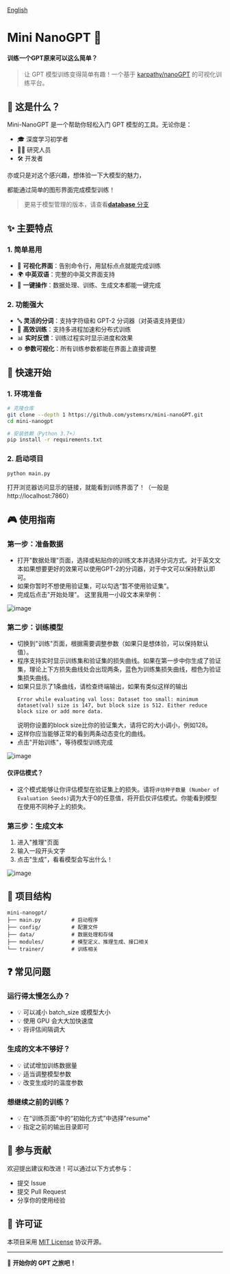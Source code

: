 [English](https://github.com/ystemsrx/mini-nanoGPT)

# Mini NanoGPT 🚀

#### 训练一个GPT原来可以这么简单？

> 让 GPT 模型训练变得简单有趣！一个基于 [karpathy/nanoGPT](https://github.com/karpathy/nanoGPT) 的可视化训练平台。

## 📖 这是什么？

Mini-NanoGPT 是一个帮助你轻松入门 GPT 模型的工具。无论你是：
- 🎓 深度学习初学者
- 👨‍🔬 研究人员
- 🛠️ 开发者

亦或只是对这个感兴趣，想体验一下大模型的魅力，

都能通过简单的图形界面完成模型训练！

> 更易于模型管理的版本，请查看[**database** 分支](https://github.com/ystemsrx/mini-nanoGPT/tree/database)

## ✨ 主要特点

### 1. 简单易用
- 📱 **可视化界面**：告别命令行，用鼠标点点就能完成训练
- 🌍 **中英双语**：完整的中英文界面支持
- 🎯 **一键操作**：数据处理、训练、生成文本都能一键完成

### 2. 功能强大
- 🔤 **灵活的分词**：支持字符级和 GPT-2 分词器（对英语支持更佳）
- 🚄 **高效训练**：支持多进程加速和分布式训练
- 📊 **实时反馈**：训练过程实时显示进度和效果
- ⚙️ **参数可视化**：所有训练参数都能在界面上直接调整

## 🚀 快速开始

### 1. 环境准备
```bash
# 克隆仓库
git clone --depth 1 https://github.com/ystemsrx/mini-nanoGPT.git
cd mini-nanogpt

# 安装依赖（Python 3.7+）
pip install -r requirements.txt
```

### 2. 启动项目
```bash
python main.py
```
打开浏览器访问显示的链接，就能看到训练界面了！（一般是 http://localhost:7860）

## 🎮 使用指南

### 第一步：准备数据
- 打开"数据处理"页面，选择或粘贴你的训练文本并选择分词方式。对于英文文本如果想要更好的效果可以使用GPT-2的分词器，对于中文可以保持默认即可。
- 如果你暂时不想使用验证集，可以勾选“暂不使用验证集”。
- 完成后点击"开始处理"。
这里我用一小段文本来举例：

![image](https://github.com/user-attachments/assets/ec8db0d6-5673-43ae-a4cb-ac064f7209ae)


### 第二步：训练模型
- 切换到"训练"页面，根据需要调整参数（如果只是想体验，可以保持默认值）。
- 程序支持实时显示训练集和验证集的损失曲线。如果在第一步中你生成了验证集，理论上下方损失曲线处会出现两条，蓝色为训练集损失曲线，橙色为验证集损失曲线。
- 如果只显示了1条曲线，请检查终端输出，如果有类似这样的输出
  ```
  Error while evaluating val loss: Dataset too small: minimum dataset(val) size is 147, but block size is 512. Either reduce block size or add more data.
  ```
  说明你设置的block size比你的验证集大，请将它的大小调小，例如128。
- 这样你应当能够正常的看到两条动态变化的曲线。
- 点击"开始训练"，等待模型训练完成

![image](https://github.com/user-attachments/assets/75e53570-393b-48db-aac3-f9b6822d05b1)


#### 仅评估模式？
- 这个模式能够让你评估模型在验证集上的损失。请将`评估种子数量 (Number of Evaluation Seeds)`调为大于0的任意值，将开启仅评估模式。你能看到模型在使用不同种子上的损失。

### 第三步：生成文本
1. 进入"推理"页面
2. 输入一段开头文字
3. 点击"生成"，看看模型会写出什么！

![image](https://github.com/user-attachments/assets/5f985e89-d7c2-4f3a-9500-5713497148cd)

## 📁 项目结构
```
mini-nanogpt/
├── main.py          # 启动程序
├── config/          # 配置文件
├── data/            # 数据处理和存储
├── modules/         # 模型定义、推理生成、接口相关
└── trainer/         # 训练相关
```

## ❓ 常见问题

### 运行得太慢怎么办？
- 💡 可以减小 batch_size 或模型大小
- 💡 使用 GPU 会大大加快速度
- 💡 将评估间隔调大

### 生成的文本不够好？
- 💡 试试增加训练数据量
- 💡 适当调整模型参数
- 💡 改变生成时的温度参数

### 想继续之前的训练？
- 💡 在“训练页面”中的“初始化方式”中选择"resume"
- 💡 指定之前的输出目录即可

## 🤝 参与贡献
欢迎提出建议和改进！可以通过以下方式参与：
- 提交 Issue
- 提交 Pull Request
- 分享你的使用经验

## 📝 许可证
本项目采用 [MIT License](LICENSE) 协议开源。

---

🎉 **开始你的 GPT 之旅吧！**
